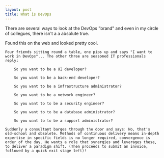 ```yaml
---
layout: post
title: What is DevOps
---
```


There are several ways to look at the DevOps "brand" and even in my circle of
collegues, there isn't a a absolute true.

Found this on the web and looked pretty cool.

```
Four friends sitting round a table, one pips up and says "I want to work in DevOps"... The other three are seasoned IT professionals reply:

    So you want to be a UI developer?

    So you want to be a back-end developer?

    So you want to be a infrastructure administrator?

    So you want to be a network engineer?

    So you want to to be a security engineer?

    So you want to to be a database administrator?

    So you want to to be a support administrator?

Suddenly a consultant barges through the door and says: No, that's old-school and obsolete. Methods of continuous delivery means in-depth expertise in specific fields is no longer required, convergence is order of the day. He wants a role that synergies and leverages these, to deliver a paradigm shift. (Then proceeds to submit an invoice, followed by a quick exit stage left)!
```
